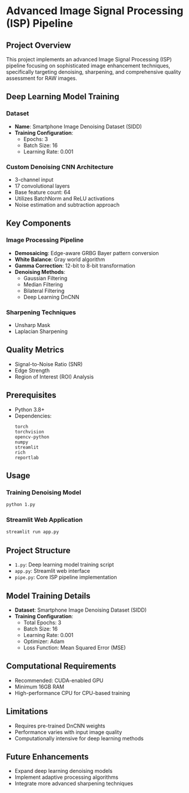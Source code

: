 # Advanced Image Signal Processing (ISP) Pipeline

## Project Overview
This project implements an advanced Image Signal Processing (ISP) pipeline focusing on sophisticated image enhancement techniques, specifically targeting denoising, sharpening, and comprehensive quality assessment for RAW images.

## Deep Learning Model Training

### Dataset
- **Name**: Smartphone Image Denoising Dataset (SIDD)
- **Training Configuration**:
  - Epochs: 3
  - Batch Size: 16
  - Learning Rate: 0.001

### Custom Denoising CNN Architecture
- 3-channel input
- 17 convolutional layers
- Base feature count: 64
- Utilizes BatchNorm and ReLU activations
- Noise estimation and subtraction approach

## Key Components

### Image Processing Pipeline
- **Demosaicing**: Edge-aware GRBG Bayer pattern conversion
- **White Balance**: Gray world algorithm 
- **Gamma Correction**: 12-bit to 8-bit transformation
- **Denoising Methods**:
  - Gaussian Filtering
  - Median Filtering
  - Bilateral Filtering
  - Deep Learning DnCNN

### Sharpening Techniques
- Unsharp Mask
- Laplacian Sharpening

## Quality Metrics
- Signal-to-Noise Ratio (SNR)
- Edge Strength
- Region of Interest (ROI) Analysis

## Prerequisites
- Python 3.8+
- Dependencies:
  ```
  torch
  torchvision
  opencv-python
  numpy
  streamlit
  rich
  reportlab
  ```

## Usage

### Training Denoising Model
```bash
python 1.py
```

### Streamlit Web Application
```bash
streamlit run app.py
```

## Project Structure
- `1.py`: Deep learning model training script
- `app.py`: Streamlit web interface
- `pipe.py`: Core ISP pipeline implementation

## Model Training Details
- **Dataset**: Smartphone Image Denoising Dataset (SIDD)
- **Training Configuration**:
  - Total Epochs: 3
  - Batch Size: 16
  - Learning Rate: 0.001
  - Optimizer: Adam
  - Loss Function: Mean Squared Error (MSE)

## Computational Requirements
- Recommended: CUDA-enabled GPU
- Minimum 16GB RAM
- High-performance CPU for CPU-based training

## Limitations
- Requires pre-trained DnCNN weights
- Performance varies with input image quality
- Computationally intensive for deep learning methods

## Future Enhancements
- Expand deep learning denoising models
- Implement adaptive processing algorithms
- Integrate more advanced sharpening techniques
